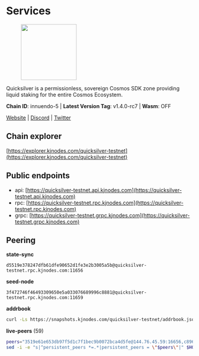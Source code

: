 # Services

<figure><img src="https://raw.githubusercontent.com/kj89/testnet_manuals/main/pingpub/logos/quicksilver.png" width="150" alt=""><figcaption></figcaption></figure>

Quicksilver is a permissionless, sovereign Cosmos SDK zone providing liquid staking for the entire Cosmos Ecosystem.

**Chain ID**: innuendo-5 | **Latest Version Tag**: v1.4.0-rc7 | **Wasm**: OFF

[Website](https://quicksilver.zone) | [Discord](https://discord.gg/quicksilverprotocol) | [Twitter](https://twitter.com/quicksilverzone)




## Chain explorer
[https://explorer.kjnodes.com/quicksilver-testnet](https://explorer.kjnodes.com/quicksilver-testnet)

## Public endpoints

* api: [https://quicksilver-testnet.api.kjnodes.com](https://quicksilver-testnet.api.kjnodes.com)
* rpc: [https://quicksilver-testnet.rpc.kjnodes.com](https://quicksilver-testnet.rpc.kjnodes.com)
* grpc: [https://quicksilver-testnet.grpc.kjnodes.com](https://quicksilver-testnet.grpc.kjnodes.com)

## Peering

**state-sync**

```text
d5519e378247dfb61dfe90652d1fe3e2b3005a5b@quicksilver-testnet.rpc.kjnodes.com:11656
```

**seed-node**

```text
3f472746f46493309650e5a033076689996c8881@quicksilver-testnet.rpc.kjnodes.com:11659
```

**addrbook**
```bash
curl -Ls https://snapshots.kjnodes.com/quicksilver-testnet/addrbook.json > $HOME/.quicksilverd/config/addrbook.json
```

**live-peers** (59)
```bash
peers="3519e61e653db97f5d1c7f1bec9b0072bca4d5fe@144.76.45.59:16656,c896ef12812a82eea865111c49f226849ad077db@144.76.236.90:26656,cfbf02b41e7fe78d51abfa93f342afd0687203c0@212.227.151.143:36656,bdb93c655989b2c1882339fabb013317066dda56@95.214.52.138:26676,a637b94cb989909cc182623748ef179b0659f148@65.109.23.114:11156,74abcb5243d4ffc43de6ad1a288d8e50adcd467e@65.109.80.176:20656,8099f8a7c95c1676982e1a23e8452f2b10b07415@65.108.78.107:22656,03332cdbc3d354846a18992effbb8c20aa28f52a@65.21.133.125:28656,5c2a752c9b1952dbed075c56c600c3a79b58c395@95.214.55.232:27026,46f97e49a49694aead28c27be2c19300f509e273@65.108.129.94:26656,a37474c1f254cd4b16d924327a755c914e8e7d86@65.109.30.53:26656,301c795b14f8988d33ec4e602b575a16a0585212@195.14.6.141:26656,d5519e378247dfb61dfe90652d1fe3e2b3005a5b@65.109.68.190:11656,1452d484454c0f93ddf3cbf987ce1b9cadd8f23f@65.21.95.180:37656,78d271e4b4692ff1ee8490f3825a541558b31870@65.21.95.46:28656,2096650d8586b858d3369205f3b46ac4c765bc8e@65.109.53.155:26656,479f22d28d830b4baafc0a25084cd7d4ef014a2e@65.108.71.202:26656,a49d8d304e96350272dca24934b8295bc81d75d2@23.227.200.10:26656,42f87cb55d5fdd222da28023613c66857398c4b8@5.22.223.252:26656,41f7d7004cace7bd1760a5f980a86123700c8f1d@185.146.148.116:26656,f7edad3ff5a85d039e7de12067c63064c5b42d63@46.4.121.72:11656,1c4274460224753e8080d0efd16c0ed88fe27fc0@51.195.145.103:26656,0551eaa0db7097274410ee27a71672817e314b83@167.235.245.191:26656,ac0c6a8e9e700044226e9ff16b68ab4cbae6fb06@84.46.246.109:2366,f0621c59ca7cfba98015ae2a47886fc3d9c0020c@94.130.132.227:2060,af8cfa944802a9bd510fc3407950a15e8be86c31@213.239.217.52:30656,25b8b792bb14e8bfdcdfa163a14710d5645a4eba@148.251.91.77:20656,e6bf4eca6a11035c06be529cb8c3758c2c00908f@213.170.135.20:26656,8ff8a186fe9cbc70d0f34891fa051f87e561a48b@158.160.0.93:26656,d160a8908b44f2a44ce17e0be1f9056b58993b9c@65.21.139.170:21026,858ba6bc33a6d13fdd9ddad344d788dcf91cf565@142.132.151.99:15651,e0f0703e9ce343c46e0ec01b19216715e817b358@65.109.85.170:28656,97377c16946f8e1fa69e7c2c6b7feb32c2090f09@116.202.227.117:11656,70c7663dba3b5181f1c3b8c92824dad070771ac6@217.13.223.167:56656,b06ee574cf0b8641611c709a36b21c103d968c18@162.55.245.219:11656,dc88be3a0075ce429a423237abe223a9528ce0df@65.108.204.119:31656,78acdbabc08231765444b3143a222d433a5157e1@142.132.205.94:15651,ee6bae1a6d4a1e07f1e4bc7963cabedc6b73426e@94.130.137.119:26656,c9a74cdd754a8ccc9243ac2b245e4caaa78695aa@45.85.147.96:26656,796e72ffc343c187cd5e8397c0c09c0671d228e0@185.16.39.51:26656,df10d618cfc818e5943f5eefd81f4df265f8393e@207.180.243.64:11656,87d4e2b90141d5d52ed04387db4a46408c3fd66c@35.228.160.230:26656,b00750c6eb8c3b832955176305b6fe430bb47773@51.195.234.250:26656,0a3ac40a7a4ce35978c4da97be2eb6974bc3c58b@185.252.233.217:46656,2be586e675b0f55c96905cc83496861c64112f44@65.108.99.224:56656,be637bd74973424c825c14c99b71f652fbabb48e@65.21.123.172:22656,9e0604571aa20314c2261d70b7d8823414702715@51.159.141.209:26656,521eabb3f5a0698476baf22c45aaef396399da10@135.181.183.93:24656,61abeafd6e81fe737826c7291c1016b0117b984b@198.244.203.181:26656,d4d83e209a2b096859821228ea17475f9a487a48@23.88.0.170:15651,532625a997a6f891405202968607f72afe004f15@202.61.225.157:26666,7fe3007cba4de49584cbdad9489ffecfc9651c57@65.108.79.246:26673,13564ca7ffcc8fa6bcc6d405c96fe8c724ec17da@88.99.213.25:11656,d1eea0f6a2b41757f7ba22e12235c0d7d6bb621c@198.244.203.194:26656,cc745e98b4dc9b83c5a74d41f576feda73902dfd@65.109.38.54:20026,e25a748120c9608c1d2a70fafa75178d862b3463@178.18.254.211:10656,22a393fe9174c29081ad8aeaf14ce01b9a79d8c6@159.203.28.113:26656,0d8f343da996d96575163fb994aa15c57e5ed203@213.239.215.165:11656,3c48a780b85d248e34e63eca5d44c624f93d09d5@135.181.59.162:11156"
sed -i -e "s|^persistent_peers *=.*|persistent_peers = \"$peers\"|" $HOME/.quicksilverd/config/config.toml
```

